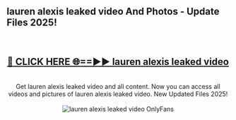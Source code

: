 <h2>lauren alexis leaked video And Photos - Update Files 2025!</h2>
<br>
<div align="center">
<h2><a href="https://linkcuts.com/hfmhzwbr" rel="nofollow">🔴 CLICK HERE 🌐==►► lauren alexis leaked video</a></h2>
<br>
Get lauren alexis leaked video and all content. Now you can access all videos and pictures of lauren alexis leaked video. New Updated Files 2025!
<br>
<br>
<a href="https://linkcuts.com/hfmhzwbr" rel="nofollow" data-target="animated-image.originalLink"><img src="https://i.ibb.co.com/WyWwxjT/player-gif2.gif" alt="lauren alexis leaked video OnlyFans" style="max-width: 100%; display: inline-block;" data-target="animated-image.originalImage"></a>
</div>
<br>